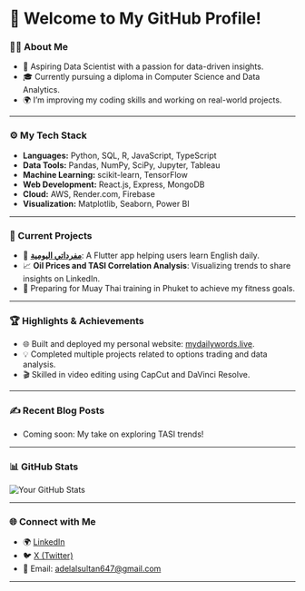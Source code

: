 # 👋 Welcome to My GitHub Profile!

### 👨‍💻 About Me
- 🌟 Aspiring Data Scientist with a passion for data-driven insights.
- 🎓 Currently pursuing a diploma in Computer Science and Data Analytics.
- 🌍 I’m improving my coding skills and working on real-world projects.

---

### ⚙️ My Tech Stack
- **Languages:** Python, SQL, R, JavaScript, TypeScript
- **Data Tools:** Pandas, NumPy, SciPy, Jupyter, Tableau
- **Machine Learning:** scikit-learn, TensorFlow
- **Web Development:** React.js, Express, MongoDB
- **Cloud:** AWS, Render.com, Firebase
- **Visualization:** Matplotlib, Seaborn, Power BI

---

### 🚀 Current Projects
- 📝 **[مفرداتي اليومية](https://github.com/yourprojectlink)**: A Flutter app helping users learn English daily.
- 📈 **Oil Prices and TASI Correlation Analysis**: Visualizing trends to share insights on LinkedIn.
- 🥋 Preparing for Muay Thai training in Phuket to achieve my fitness goals.

---

### 🏆 Highlights & Achievements
- 🌐 Built and deployed my personal website: [mydailywords.live](https://mydailywords.live).
- 💡 Completed multiple projects related to options trading and data analysis.
- 🎬 Skilled in video editing using CapCut and DaVinci Resolve.

---

### ✍️ Recent Blog Posts
<!-- BLOG-POST-LIST:START -->
- Coming soon: My take on exploring TASI trends!
<!-- BLOG-POST-LIST:END -->

---

### 📊 GitHub Stats
![Your GitHub Stats](https://github-readme-stats.vercel.app/api?username=yourusername&show_icons=true&theme=radical)

---

### 🌐 Connect with Me
- 🌍 [LinkedIn](https://www.linkedin.com/in/adel-alsultan-69b57119a)
- 🐦 [X (Twitter)](https://x.com/Adel12342360)
- 📧 Email: adelalsultan647@gmail.com

---
